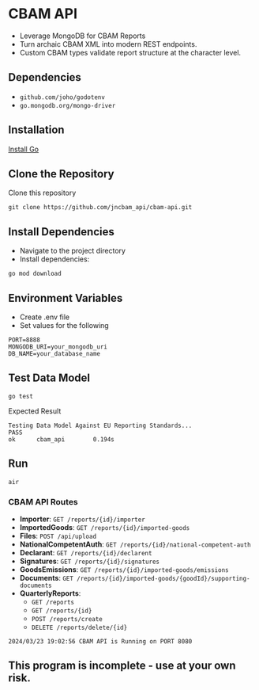 # CBAM API

- Leverage MongoDB for CBAM Reports
- Turn archaic CBAM XML into modern REST endpoints.
- Custom CBAM types validate report structure at the character level.

## Dependencies
- `github.com/joho/godotenv`
- `go.mongodb.org/mongo-driver`

## Installation

[Install Go](https://go.dev/doc/install)

## Clone the Repository

Clone this repository

```
git clone https://github.com/jncbam_api/cbam-api.git 
```

## Install Dependencies

- Navigate to the project directory
- Install dependencies:

```
go mod download
```

## Environment Variables

- Create .env file
- Set values for the following
```
PORT=8888
MONGODB_URI=your_mongodb_uri
DB_NAME=your_database_name
```

## Test Data Model
```
go test
```

Expected Result

```
Testing Data Model Against EU Reporting Standards...
PASS
ok      cbam_api        0.194s
```


## Run

```
air
```



### CBAM API Routes

- **Importer**: `GET /reports/{id}/importer`
- **ImportedGoods**: `GET /reports/{id}/imported-goods`
- **Files**: `POST /api/upload`
- **NationalCompetentAuth**: `GET /reports/{id}/national-competent-auth`
- **Declarant**: `GET /reports/{id}/declarent`
- **Signatures**: `GET /reports/{id}/signatures`
- **GoodsEmissions**: `GET /reports/{id}/imported-goods/emissions`
- **Documents**: `GET /reports/{id}/imported-goods/{goodId}/supporting-documents`
- **QuarterlyReports**:
  - `GET /reports`
  - `GET /reports/{id}`
  - `POST /reports/create`
  - `DELETE /reports/delete/{id}`

`2024/03/23 19:02:56 CBAM API is Running on PORT 8080`

## This program is incomplete - use at your own risk. 


